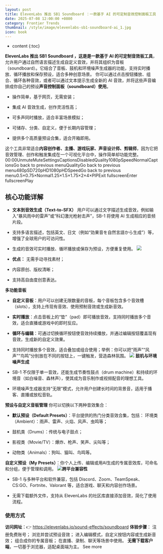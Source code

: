 ```yaml
---
layout: post
title: ElevenLabs 推出 SB1 Soundboard ：一款基于 AI 的可定制音效控制面板工具
date: 2025-07-08 12:00:00 +0800
category: Frontier Trends
thumbnail: /style/image/elevenlabs-sb1-soundboard-ai_1.jpg
icon: book
---
```

* content
{:toc}

**ElevenLabs 推出 SB1 Soundboard ，这是是一款基于 AI 的可定制音效板工具**，允许用户通过自然语言描述生成自定义音效，并将其组织为音板（soundboard）。它结合了音板、鼓机和环境噪声生成器的功能，支持实时播放、循环播放和保存预设，适合多种创意场景。
你可以通过点击按钮播放、组合、循环各种音效，或者可以通过文本提示生成全新的 AI 音效，并将这些声音编排成你自己的预设**声音控制面板（soundboard）使用**。

- 操作简单，基于网页，无需安装；

- 集成 AI 音效生成，创作灵活性高；

- 可多声同时播放，适合丰富场景模拟；

- 可储存、分类、自定义，便于长期内容管理；

- 提供多个高质量预设合集，适合开箱即用。

这个工具非常适合**内容创作者、主播、游戏玩家、声音设计师、剪辑师**，因为它把音效管理、创作和触发集成在一个可视化平台中，操作简单却功能完整。
00:00UnmuteMuteSettingsCaptionsDisabledQuality1080pSpeedNormalCaptionsGo back to previous menuQualityGo back to previous menu480pSD720pHD1080pHDSpeedGo back to previous menu0.5×0.75×Normal1.25×1.5×1.75×2×4×PIPExit fullscreenEnter fullscreenPlay
## 核心功能详解

- **文本到音效生成（Text-to-SFX）**
用户可以通过文字描述生成音效，例如输入“暴风雨中的雷声”或“科幻激光枪射击声”，SB-1 将使用 AI 生成相应的音频片段。

- 支持多语言描述，包括英文、日文（例如“効果音を自然言語から生成”）等，增强了全球用户的可访问性。

- 生成的音效可实时播放、循环播放或保存为预设，方便重复使用。
![](https://assets-v2.circle.so/06st8cd6923a18i13opwh9kuayzy)
- **优点：**
无需手动寻找素材；

- 内容原创、版权清晰；

- 支持高自由度创意表达。

**多功能音板**

- **自定义音板**：用户可以创建无限数量的音板，每个音板包含多个音效槽（slots），支持上传现有音效、使用预制音效或生成新音效。

- **实时播放**：点击音板上的“垫”（pad）即可播放音效，支持同时播放多个音效，适合直播或游戏中的即时反应。

- **循环与编辑**：可通过切换循环按钮使音效持续播放，并通过编辑按钮覆盖现有音效，生成新的自定义效果。

- 支持同时播放多个音效，适合叠加或组合使用；举例：你可以把“雨声”“风声”“鸟鸣”分别放在不同的按钮上，一键触发，营造森林氛围。
![](https://assets-v2.circle.so/sghql05fi0p46rv8xeq40xkt9fem)
**鼓机与环境噪声生成**

- SB-1 不仅限于单一音效，还能生成节奏性鼓点（drum machine）和持续的环境音（如白噪音、森林声），使其成为音乐制作或视频配音的理想工具。

- 环境噪声生成器支持“无限”模式，允许用户创建长时间的背景音，适用于播客、直播或放松音轨。

**预设与自定义音板管理**
你可以切换以下两种音效集合：

- **默认预设（Default Presets）**：平台提供的热门分类音效合集，包括：
环境类（Ambient）：雨声、雷声、火焰、风声、虫鸣等；

- 鼓机类（Drums）：传统与电子鼓点；

- 影视类（Movie/TV）：爆炸、枪声、笑声、尖叫等；

- 动物类（Animals）：狗叫、猫叫、鸟鸣等。

**自定义预设（My Presets）**：你个人上传、编辑或用AI生成的专属音效库，可命名和分组，便于管理和调用。
![](https://assets-v2.circle.so/n54odhvhagcfg3xyy56erf8n93gm)**跨平台兼容性**

- SB-1 与多种平台和软件兼容，包括 Discord、Zoom、TeamSpeak、CS:GO、Fortnite、Valorant 等，适合游戏、聊天和内容创作场景。

- 无需下载额外文件，支持从 ElevenLabs 的社区库直接添加音效，简化了使用流程。

### 使用方式
**访问网址**：👉 https://elevenlabs.io/sound-effects/soundboard
**体验步骤**：
注册免费账号；
浏览并尝试预设音效；
进入编辑模式，自定义按钮内容或生成新音效；
组合成你的专属音板；
在直播、录制、聊天等场景中使用。
**无需下载客户端**，一切基于浏览器，适配桌面端为主。
See more